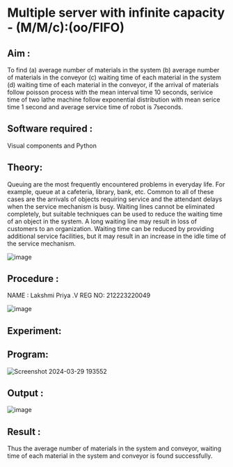 # Multiple server with infinite capacity - (M/M/c):(oo/FIFO)
## Aim :
To find (a) average number of materials in the system (b) average number of materials in the conveyor (c) waiting time of each material in the system (d) waiting time of each material in the conveyor, if the arrival  of materials follow poisson process with the mean interval time 10 seconds, serivice time of two lathe machine follow exponential distribution with mean serice time 1 second and average service time of robot is 7seconds.

## Software required :
Visual components and Python

## Theory:
Queuing are the most frequently encountered problems in everyday life. For example, queue at a cafeteria, library, bank, etc. Common to all of these cases are the arrivals of objects requiring service and the attendant delays when the service mechanism is busy. Waiting lines cannot be eliminated completely, but suitable techniques can be used to reduce the waiting time of an object in the system. A long waiting line may result in loss of customers to an organization. Waiting time can be reduced by providing additional service facilities, but it may result in an increase in the idle time of the service mechanism.

![image](https://user-images.githubusercontent.com/103921593/203238035-1c8109bc-cbf2-4c77-baea-c5b682a752ef.png)

## Procedure :
NAME : Lakshmi Priya .V
REG NO: 212223220049

![image](https://user-images.githubusercontent.com/103921593/203238265-176740b0-eae2-4772-90be-5449869ac9b0.png)




## Experiment:


## Program:
![Screenshot 2024-03-29 193552](https://github.com/Lakshmi-v-Priya/Muttiple-capacity-with-infinite-capacity/assets/151720706/4a47dd65-6ad4-4e6c-9528-114053cae279)

## Output :
![image](https://github.com/Lakshmi-v-Priya/Muttiple-capacity-with-infinite-capacity/assets/151720706/83c2f7b6-e977-4ea2-a5a6-61c26f63b4d4)

## Result : 
Thus the average number of materials in the system and conveyor, waiting time of each material in the system and conveyor is found successfully.

